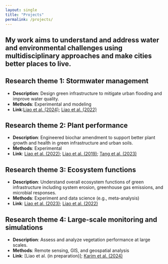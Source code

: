 ```yaml
---
layout: single
title: "Projects"
permalink: /projects/
---
```


## My work aims to understand and address water and environmental challenges using multidisciplinary approaches and make cities better places to live.


## Research theme 1: Stormwater management 
- **Description**: Design green infrastructure to mitigate urban flooding and improve water quality.
- **Methods**: Experimental and modeling
- **Link**:[Liao et al. (2024)](https://doi.org/10.1016/j.scitotenv.2024.171302); [Liao et al. (2022)](https://doi.org/10.1016/j.jenvman.2022.115506)

## Research theme 2: Plant performance
- **Description**: Engineered biochar amendment to support better plant growth and health in green infrastructure and urban soils.
- **Methods**: Experimental
- **Link**: [Liao et al. (2022)](http://dx.doi.org/10.1016/j.scitotenv.2021.152638); [Liao et al. (2019)](http://doi:10.3390/soilsystems3010014); [Tang et al. (2023)](https://doi.org/10.3390/agronomy13051394)

## Research theme 3: Ecosystem functions
- **Description**: Understand overall ecosystem functions of green infrastructure including system erosion, greenhouse gas emissions, and microbial responses.
- **Methods**: Experiment and data science (e.g., meta-analysis)
- **Link**: [Liao et al. (2023)](https://doi.org/10.1021/acs.est.3c04185); [Liao et al. (2022)](https://doi.org/10.1007/s42773-022-00186-7)

## Research theme 4: Large-scale monitoring and simulations
- **Description**: Assess and analyze vegetation performance at large scales.
- **Methods**: Remote sensing, GIS, and geospatial analysis
- **Link**: [Liao et al. (in preparation)]; [Karim et al. (2024)](https://doi.org/10.3390/land13101709)
